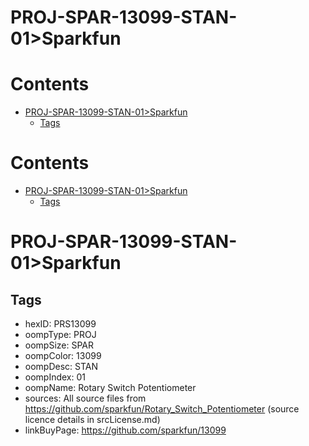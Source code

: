 
PROJ-SPAR-13099-STAN-01>Sparkfun
================================

Contents
========

* [PROJ-SPAR-13099-STAN-01>Sparkfun](#proj-spar-13099-stan-01sparkfun)
	* [Tags](#tags)

Contents
========

* [PROJ-SPAR-13099-STAN-01>Sparkfun](#proj-spar-13099-stan-01sparkfun)
	* [Tags](#tags)

# PROJ-SPAR-13099-STAN-01>Sparkfun

## Tags

- hexID: PRS13099
- oompType: PROJ
- oompSize: SPAR
- oompColor: 13099
- oompDesc: STAN
- oompIndex: 01
- oompName: Rotary Switch Potentiometer
- sources: All source files from https://github.com/sparkfun/Rotary_Switch_Potentiometer (source licence details in srcLicense.md)
- linkBuyPage: https://github.com/sparkfun/13099
